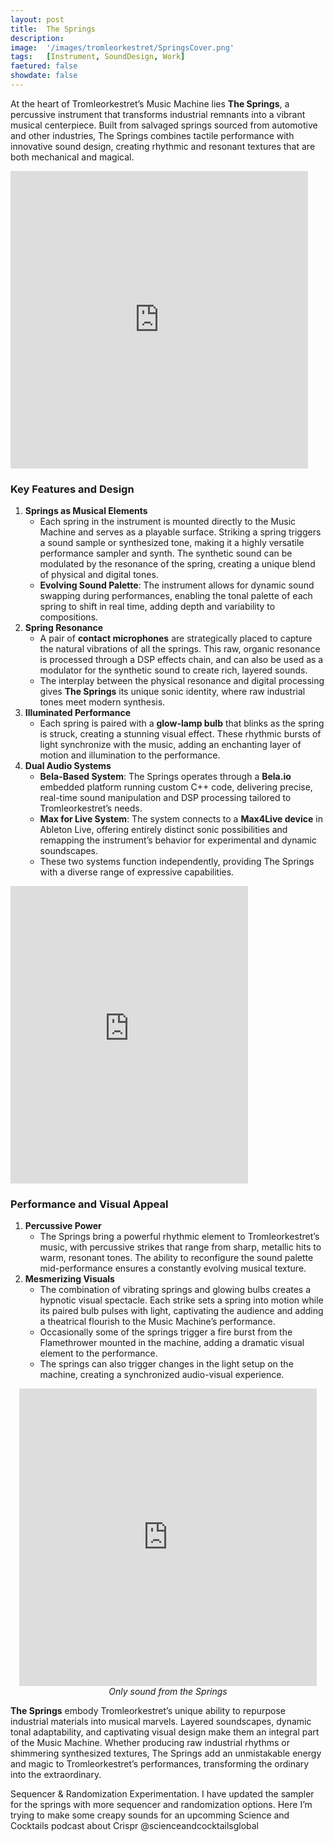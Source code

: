 ```yaml
---
layout: post
title:  The Springs
description: 
image:  '/images/tromleorkestret/SpringsCover.png'
tags:   [Instrument, SoundDesign, Work]
faetured: false
showdate: false
---
```


At the heart of Tromleorkestret’s Music Machine lies **The Springs**, a percussive instrument that transforms industrial remnants into a vibrant musical centerpiece. Built from salvaged springs sourced from automotive and other industries, The Springs combines tactile performance with innovative sound design, creating rhythmic and resonant textures that are both mechanical and magical.


<p><iframe src="https://www.facebook.com/plugins/video.php?height=476&href=https%3A%2F%2Fwww.facebook.com%2FTromleorkestret%2Fvideos%2F3331709700254232%2F&show_text=false&width=476&t=0" width="476" height="476" style="border:none;overflow:hidden" scrolling="no" frameborder="0" allowfullscreen="true" allow="autoplay; clipboard-write; encrypted-media; picture-in-picture; web-share" allowFullScreen="true"></iframe></p>


### **Key Features and Design**

1. **Springs as Musical Elements**
    - Each spring in the instrument is mounted directly to the Music Machine and serves as a playable surface. Striking a spring triggers a sound sample or synthesized tone, making it a highly versatile performance sampler and synth. The synthetic sound can be modulated by the resonance of the spring, creating a unique blend of physical and digital tones.
    - **Evolving Sound Palette**: The instrument allows for dynamic sound swapping during performances, enabling the tonal palette of each spring to shift in real time, adding depth and variability to compositions.
2. **Spring Resonance**
    - A pair of **contact microphones** are strategically placed to capture the natural vibrations of all the springs. This raw, organic resonance is processed through a DSP effects chain, and can also be used as a modulator for the synthetic sound to create rich, layered sounds.
    - The interplay between the physical resonance and digital processing gives **The Springs** its unique sonic identity, where raw industrial tones meet modern synthesis.
3. **Illuminated Performance**
    - Each spring is paired with a **glow-lamp bulb** that blinks as the spring is struck, creating a stunning visual effect. These rhythmic bursts of light synchronize with the music, adding an enchanting layer of motion and illumination to the performance.
4. **Dual Audio Systems**
    - **Bela-Based System**: The Springs operates through a **Bela.io** embedded platform running custom C++ code, delivering precise, real-time sound manipulation and DSP processing tailored to Tromleorkestret’s needs.
    - **Max for Live System**: The system connects to a **Max4Live device** in Ableton Live, offering entirely distinct sonic possibilities and remapping the instrument’s behavior for experimental and dynamic soundscapes. 
    - These two systems function independently, providing The Springs with a diverse range of expressive capabilities.

<p><iframe src="https://www.facebook.com/plugins/video.php?height=476&href=https%3A%2F%2Fwww.facebook.com%2FTromleorkestret%2Fvideos%2F3409281362497065%2F&show_text=false&width=380&t=0" width="380" height="476" style="border:none;overflow:hidden" scrolling="no" frameborder="0" allowfullscreen="true" allow="autoplay; clipboard-write; encrypted-media; picture-in-picture; web-share" allowFullScreen="true"></iframe></p>

### **Performance and Visual Appeal**

1. **Percussive Power**
    - The Springs bring a powerful rhythmic element to Tromleorkestret’s music, with percussive strikes that range from sharp, metallic hits to warm, resonant tones. The ability to reconfigure the sound palette mid-performance ensures a constantly evolving musical texture.
2. **Mesmerizing Visuals**
    - The combination of vibrating springs and glowing bulbs creates a hypnotic visual spectacle. Each strike sets a spring into motion while its paired bulb pulses with light, captivating the audience and adding a theatrical flourish to the Music Machine’s performance.
    - Occasionally some of the springs trigger a fire burst from the Flamethrower mounted in the machine, adding a dramatic visual element to the performance. 
    - The springs can also trigger changes in the light setup on the machine, creating a synchronized audio-visual experience.

<p style="text-align: center;"><iframe src="https://www.facebook.com/plugins/video.php?height=476&href=https%3A%2F%2Fwww.facebook.com%2FTromleorkestret%2Fvideos%2F3390866567671878%2F&show_text=false&width=476&t=0" width="476" height="476" style="border:none;overflow:hidden" scrolling="no" frameborder="0" allowfullscreen="true" allow="autoplay; clipboard-write; encrypted-media; picture-in-picture; web-share" allowFullScreen="true"></iframe>
<em>Only sound from the Springs</em></p>

**The Springs** embody Tromleorkestret’s unique ability to repurpose industrial materials into musical marvels. Layered soundscapes, dynamic tonal adaptability, and captivating visual design make them an integral part of the Music Machine. Whether producing raw industrial rhythms or shimmering synthesized textures, The Springs add an unmistakable energy and magic to Tromleorkestret’s performances, transforming the ordinary into the extraordinary.






Sequencer & Randomization Experimentation. I have updated the sampler for the springs with more sequencer and randomization options. Here I’m trying to make some creapy sounds for an upcomming Science and Cocktails podcast about Crispr @scienceandcocktailsglobal



